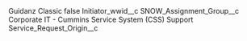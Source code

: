 <?xml version="1.0" encoding="UTF-8"?>
<CustomMetadata xmlns="http://soap.sforce.com/2006/04/metadata" xmlns:xsi="http://www.w3.org/2001/XMLSchema-instance" xmlns:xsd="http://www.w3.org/2001/XMLSchema">
    <label>Guidanz Classic</label>
    <protected>false</protected>
    <values>
        <field>Initiator_wwid__c</field>
        <value xsi:nil="true"/>
    </values>
    <values>
        <field>SNOW_Assignment_Group__c</field>
        <value xsi:type="xsd:string">Corporate IT - Cummins Service System (CSS) Support</value>
    </values>
    <values>
        <field>Service_Request_Origin__c</field>
        <value xsi:nil="true"/>
    </values>
</CustomMetadata>
